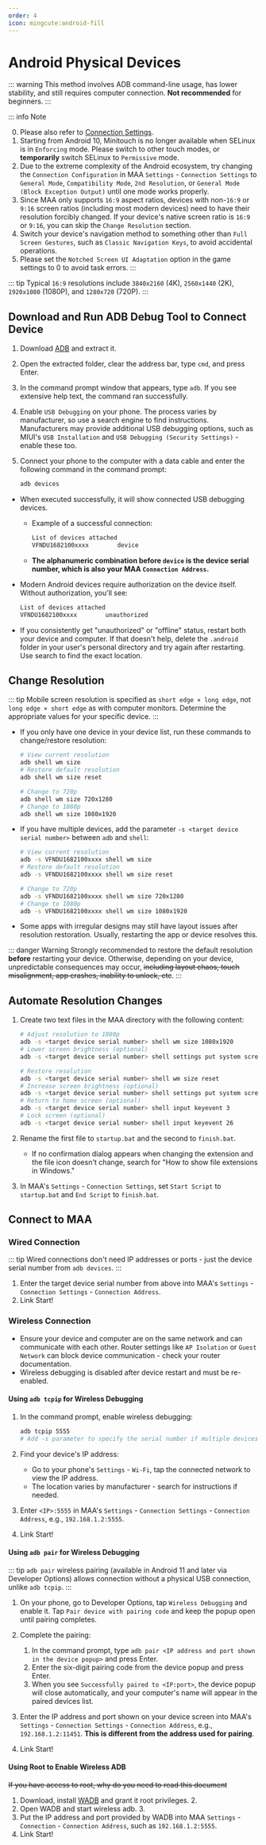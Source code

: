 ```yaml
---
order: 4
icon: mingcute:android-fill
---
```


# Android Physical Devices

::: warning
This method involves ADB command-line usage, has lower stability, and still requires computer connection. **Not recommended** for beginners.
:::

::: info Note

0. Please also refer to [Connection Settings](../connection.md).
1. Starting from Android 10, Minitouch is no longer available when SELinux is in `Enforcing` mode. Please switch to other touch modes, or **temporarily** switch SELinux to `Permissive` mode.
2. Due to the extreme complexity of the Android ecosystem, try changing the `Connection Configuration` in MAA `Settings` - `Connection Settings` to `General Mode`, `Compatibility Mode`, `2nd Resolution`, or `General Mode (Block Exception Output)` until one mode works properly.
3. Since MAA only supports `16:9` aspect ratios, devices with non-`16:9` or `9:16` screen ratios (including most modern devices) need to have their resolution forcibly changed. If your device's native screen ratio is `16:9` or `9:16`, you can skip the `Change Resolution` section.
4. Switch your device's navigation method to something other than `Full Screen Gestures`, such as `Classic Navigation Keys`, to avoid accidental operations.
5. Please set the `Notched Screen UI Adaptation` option in the game settings to 0 to avoid task errors.
:::

::: tip
Typical `16:9` resolutions include `3840x2160` (4K), `2560x1440` (2K), `1920x1080` (1080P), and `1280x720` (720P).
:::

## Download and Run ADB Debug Tool to Connect Device

1. Download [ADB](https://dl.google.com/android/repository/platform-tools-latest-windows.zip) and extract it.
2. Open the extracted folder, clear the address bar, type `cmd`, and press Enter.
3. In the command prompt window that appears, type `adb`. If you see extensive help text, the command ran successfully.
4. Enable `USB Debugging` on your phone. The process varies by manufacturer, so use a search engine to find instructions. Manufacturers may provide additional USB debugging options, such as MIUI's `USB Installation` and `USB Debugging (Security Settings)` - enable these too.
5. Connect your phone to the computer with a data cable and enter the following command in the command prompt:

   ```bash
   adb devices
   ```

- When executed successfully, it will show connected USB debugging devices.

  - Example of a successful connection:

    ```bash
    List of devices attached
    VFNDU1682100xxxx        device
    ```

  - **The alphanumeric combination before `device` is the device serial number, which is also your MAA `Connection Address`.**

- Modern Android devices require authorization on the device itself. Without authorization, you'll see:

  ```bash
  List of devices attached
  VFNDU1682100xxxx        unauthorized
  ```

- If you consistently get "unauthorized" or "offline" status, restart both your device and computer. If that doesn't help, delete the `.android` folder in your user's personal directory and try again after restarting. Use search to find the exact location.

## Change Resolution

::: tip
Mobile screen resolution is specified as `short edge × long edge`, not `long edge × short edge` as with computer monitors. Determine the appropriate values for your specific device.
:::

- If you only have one device in your device list, run these commands to change/restore resolution:

  ```bash
  # View current resolution
  adb shell wm size
  # Restore default resolution
  adb shell wm size reset

  # Change to 720p
  adb shell wm size 720x1280
  # Change to 1080p
  adb shell wm size 1080x1920
  ```

- If you have multiple devices, add the parameter `-s <target device serial number>` between `adb` and `shell`:

  ```bash
  # View current resolution
  adb -s VFNDU1682100xxxx shell wm size
  # Restore default resolution
  adb -s VFNDU1682100xxxx shell wm size reset

  # Change to 720p
  adb -s VFNDU1682100xxxx shell wm size 720x1280
  # Change to 1080p
  adb -s VFNDU1682100xxxx shell wm size 1080x1920
  ```

- Some apps with irregular designs may still have layout issues after resolution restoration. Usually, restarting the app or device resolves this.

::: danger Warning
Strongly recommended to restore the default resolution **before** restarting your device. Otherwise, depending on your device, unpredictable consequences may occur, ~~including layout chaos, touch misalignment, app crashes, inability to unlock, etc~~.
:::

## Automate Resolution Changes

1. Create two text files in the MAA directory with the following content:

   ```bash
   # Adjust resolution to 1080p
   adb -s <target device serial number> shell wm size 1080x1920
   # Lower screen brightness (optional)
   adb -s <target device serial number> shell settings put system screen_brightness 1
   ```

   ```bash
   # Restore resolution
   adb -s <target device serial number> shell wm size reset
   # Increase screen brightness (optional)
   adb -s <target device serial number> shell settings put system screen_brightness 20
   # Return to home screen (optional)
   adb -s <target device serial number> shell input keyevent 3
   # Lock screen (optional)
   adb -s <target device serial number> shell input keyevent 26
   ```

2. Rename the first file to `startup.bat` and the second to `finish.bat`.

   - If no confirmation dialog appears when changing the extension and the file icon doesn't change, search for "How to show file extensions in Windows."

3. In MAA's `Settings` - `Connection Settings`, set `Start Script` to `startup.bat` and `End Script` to `finish.bat`.

## Connect to MAA

### Wired Connection

::: tip
Wired connections don't need IP addresses or ports - just the device serial number from `adb devices`.
:::

1. Enter the target device serial number from above into MAA's `Settings` - `Connection Settings` - `Connection Address`.
2. Link Start!

### Wireless Connection

- Ensure your device and computer are on the same network and can communicate with each other. Router settings like `AP Isolation` or `Guest Network` can block device communication - check your router documentation.
- Wireless debugging is disabled after device restart and must be re-enabled.

#### Using `adb tcpip` for Wireless Debugging

1. In the command prompt, enable wireless debugging:

   ```bash
   adb tcpip 5555
   # Add -s parameter to specify the serial number if multiple devices are connected
   ```

2. Find your device's IP address:

   - Go to your phone's `Settings` - `Wi-Fi`, tap the connected network to view the IP address.
   - The location varies by manufacturer - search for instructions if needed.

3. Enter `<IP>:5555` in MAA's `Settings` - `Connection Settings` - `Connection Address`, e.g., `192.168.1.2:5555`.
4. Link Start!

#### Using `adb pair` for Wireless Debugging

::: tip
`adb pair` wireless pairing (available in Android 11 and later via Developer Options) allows connection without a physical USB connection, unlike `adb tcpip`.
:::

1. On your phone, go to Developer Options, tap `Wireless Debugging` and enable it. Tap `Pair device with pairing code` and keep the popup open until pairing completes.

2. Complete the pairing:

   1. In the command prompt, type `adb pair <IP address and port shown in the device popup>` and press Enter.
   2. Enter the six-digit pairing code from the device popup and press Enter.
   3. When you see `Successfully paired to <IP:port>`, the device popup will close automatically, and your computer's name will appear in the paired devices list.

3. Enter the IP address and port shown on your device screen into MAA's `Settings` - `Connection Settings` - `Connection Address`, e.g., `192.168.1.2:11451`. **This is different from the address used for pairing**.
4. Link Start!

#### Using Root to Enable Wireless ADB

~~If you have access to root, why do you need to read this document~~

1. Download, install [WADB](https://github.com/RikkaApps/WADB/releases) and grant it root privileges. 2.
2. Open WADB and start wireless adb. 3.
3. Put the IP address and port provided by WADB into MAA `Settings` - `Connection` - `Connection Address`, such as `192.168.1.2:5555`.
4. Link Start!

